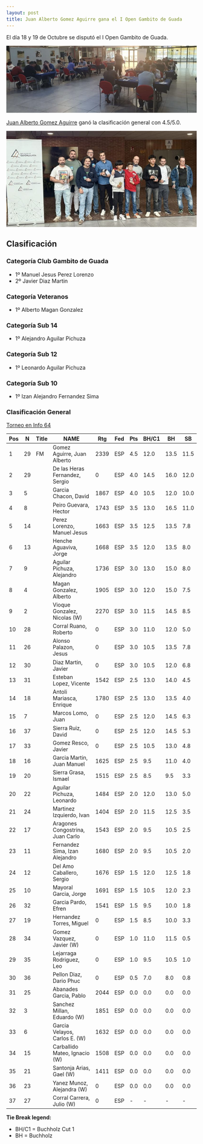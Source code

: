 ```yaml
---
layout: post
title: Juan Alberto Gomez Aguirre gana el I Open Gambito de Guada
---
```


El día 18 y 19 de Octubre se disputó el I Open Gambito de Guada.

![](/assets/i-open-gambito-de-guada.jpg.jpeg)

[Juan Alberto Gomez Aguirre](https://ratings.fide.com/profile/54587867) ganó la clasificación general con 4.5/5.0. 

![](/assets/ganadores-i-open-gambito-de-guada.jpg)

## Clasificación

### Categoría Club Gambito de Guada

- 1º Manuel Jesus Perez Lorenzo 
- 2º Javier Diaz Martin 

### Categoría Veteranos

- 1º Alberto Magan Gonzalez

### Categoría Sub 14
- 1º Alejandro Aguilar Pichuza

### Categoría Sub 12
- 1º Leonardo Aguilar Pichuza

### Categoría Sub 10
- 1º Izan Alejandro Fernandez Sima

### Clasificación General

[Torneo en Info 64](https://info64.org/i-open-gambito-de-guada)

| Pos | N | Title | NAME | Rtg | Fed | Pts | BH/C1 | BH | SB |
|-----|---|-------|------|-----|-----|-----|-------|----|----|
| 1 | 29 | FM | Gomez Aguirre, Juan Alberto | 2339 | ESP | 4.5 | 12.0 | 13.5 | 11.5 |
| 2 | 29 | | De las Heras Fernandez, Sergio | 0 | ESP | 4.0 | 14.5 | 16.0 | 12.0 |
| 3 | 5 | | Garcia Chacon, David | 1867 | ESP | 4.0 | 10.5 | 12.0 | 10.0 |
| 4 | 8 | | Peiro Guevara, Hector | 1743 | ESP | 3.5 | 13.0 | 16.5 | 11.0 |
| 5 | 14 | | Perez Lorenzo, Manuel Jesus | 1663 | ESP | 3.5 | 12.5 | 13.5 | 7.8 |
| 6 | 13 | | Henche Aguaviva, Jorge | 1668 | ESP | 3.5 | 12.0 | 13.5 | 8.0 |
| 7 | 9 | | Aguilar Pichuza, Alejandro | 1736 | ESP | 3.0 | 13.0 | 15.0 | 8.0 |
| 8 | 4 | | Magan Gonzalez, Alberto | 1905 | ESP | 3.0 | 12.0 | 15.0 | 7.5 |
| 9 | 2 | | Vioque Gonzalez, Nicolas (W) | 2270 | ESP | 3.0 | 11.5 | 14.5 | 8.5 |
| 10 | 28 | | Corral Ruano, Roberto | 0 | ESP | 3.0 | 11.0 | 12.0 | 5.0 |
| 11 | 26 | | Alonso Palazon, Jesus | 0 | ESP | 3.0 | 10.5 | 13.5 | 7.8 |
| 12 | 30 | | Diaz Martin, Javier | 0 | ESP | 3.0 | 10.5 | 12.0 | 6.8 |
| 13 | 31 | | Esteban Lopez, Vicente | 1542 | ESP | 2.5 | 13.0 | 14.0 | 4.5 |
| 14 | 18 | | Antoli Mariasca, Enrique | 1780 | ESP | 2.5 | 13.0 | 13.5 | 4.0 |
| 15 | 7 | | Marcos Lomo, Juan | 0 | ESP | 2.5 | 12.0 | 14.5 | 6.3 |
| 16 | 37 | | Sierra Ruiz, David | 0 | ESP | 2.5 | 12.0 | 14.5 | 5.3 |
| 17 | 33 | | Gomez Resco, Javier | 0 | ESP | 2.5 | 10.5 | 13.0 | 4.8 |
| 18 | 16 | | Garcia Martin, Juan Manuel | 1625 | ESP | 2.5 | 9.5 | 11.0 | 4.0 |
| 19 | 20 | | Sierra Grasa, Ismael | 1515 | ESP | 2.5 | 8.5 | 9.5 | 3.3 |
| 20 | 22 | | Aguilar Pichuza, Leonardo | 1484 | ESP | 2.0 | 12.0 | 13.0 | 5.0 |
| 21 | 24 | | Martinez Izquierdo, Ivan | 1404 | ESP | 2.0 | 11.5 | 12.5 | 3.5 |
| 22 | 17 | | Aragones Congostrina, Juan Carlo | 1543 | ESP | 2.0 | 9.5 | 10.5 | 2.5 |
| 23 | 11 | | Fernandez Sima, Izan Alejandro | 1680 | ESP | 2.0 | 9.5 | 10.5 | 2.0 |
| 24 | 12 | | Del Amo Caballero, Sergio | 1676 | ESP | 1.5 | 12.0 | 12.5 | 1.8 |
| 25 | 10 | | Mayoral Garcia, Jorge | 1691 | ESP | 1.5 | 10.5 | 12.0 | 2.3 |
| 26 | 32 | | Garcia Pardo, Efren | 1541 | ESP | 1.5 | 9.5 | 10.0 | 1.8 |
| 27 | 19 | | Hernandez Torres, Miguel | 0 | ESP | 1.5 | 8.5 | 10.0 | 3.3 |
| 28 | 34 | | Gomez Vazquez, Javier (W) | 0 | ESP | 1.0 | 11.0 | 11.5 | 0.5 |
| 29 | 35 | | Lejarraga Rodriguez, Leo | 0 | ESP | 1.0 | 9.5 | 10.5 | 1.0 |
| 30 | 36 | | Pellon Diaz, Dario Phuc | 0 | ESP | 0.5 | 7.0 | 8.0 | 0.8 |
| 31 | 25 | | Abanades Garcia, Pablo | 2044 | ESP | 0.0 | 0.0 | 0.0 | 0.0 |
| 32 | 3 | | Sanchez Millan, Eduardo (W) | 1851 | ESP | 0.0 | 0.0 | 0.0 | 0.0 |
| 33 | 6 | | Garcia Velayos, Carlos E. (W) | 1632 | ESP | 0.0 | 0.0 | 0.0 | 0.0 |
| 34 | 15 | | Carballido Mateo, Ignacio (W) | 1508 | ESP | 0.0 | 0.0 | 0.0 | 0.0 |
| 35 | 21 | | Santonja Arias, Gael (W) | 1411 | ESP | 0.0 | 0.0 | 0.0 | 0.0 |
| 36 | 23 | | Yanez Munoz, Alejandra (W) | 0 | ESP | 0.0 | 0.0 | 0.0 | 0.0 |
| 37 | 27 | | Corral Carrera, Julio (W) | 0 | ESP | - | - | - | - |

**Tie Break legend:**
- BH/C1 = Buchholz Cut 1
- BH = Buchholz